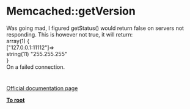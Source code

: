 # Memcached::getVersion



Was going mad, I figured getStatus() would return false on servers not responding. This is however not true, it will return:<br>array(1) {<br>  ["127.0.0.1:11112"]=&gt;<br>  string(11) "255.255.255"<br>}<br>On a failed connection.  

#

[Official documentation page](https://www.php.net/manual/en/memcached.getversion.php)

**[To root](/README.md)**